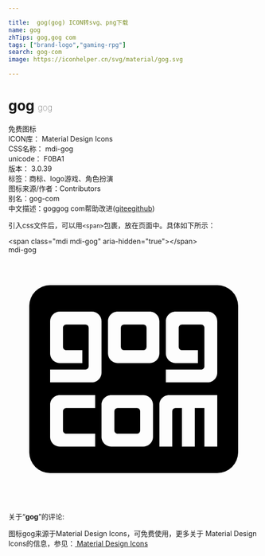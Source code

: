 ```yaml
---

title:  gog(gog) ICON转svg、png下载
name: gog
zhTips: gog,gog com
tags: ["brand-logo","gaming-rpg"]
search: gog-com
image: https://iconhelper.cn/svg/material/gog.svg

---
```


# gog  <small style="font-size: 60%;font-weight: 100">gog</small>


<div class="detail-page">
<p>
<span><span class="badge-success badge">免费图标</span> </span>
<br/>
<span>
ICON库：
<span class="badge-secondary badge">Material Design Icons</span> 
</span>
<br/>
<span>
CSS名称：
<span class="badge-secondary badge">mdi-gog</span> 
</span>
<br/>
<span>
unicode：
<span class="badge-secondary badge">F0BA1</span> 
<copy-btn content='F0BA1' btn-title=""></copy-btn>
<copy-btn :content='String.fromCodePoint(parseInt("F0BA1", 16))' btn-title="复制U"></copy-btn>
</span>
<br/>
<span>
版本：
<span class="badge-secondary badge">3.0.39</span> 
</span><br/><span>标签：<span class="badge-light badge"><router-link to="/tags/brand-logo.html">商标、logo</router-link></span><span class="badge-light badge"><router-link to="/tags/gaming-rpg.html">游戏、角色扮演</router-link></span></span>
<br/>
<span>图标来源/作者：<span class="badge-light badge">Contributors</span></span> 
<br/>
<span>别名：<span class="badge-light badge">gog-com</span></span><br/><span class="zh-detail">中文描述：<span class="badge-primary badge">gog</span><span class="badge-primary badge">gog com</span><span class="help-link"><span>帮助改进</span>(<a href="https://gitee.com/liuwave/icon-helper/edit/master/json/material/gog.json" target="_blank" rel="noopener noreferrer">gitee</a><a href="https://github.com/liuwave/icon-helper/edit/master/json/material/gog.json" target="_blank" rel="noopener noreferrer">github</a></span>)</span><br/>
</p>
</div>
<div class="alert alert-dark">
  <i class="mdi mdi-gog mdi-48px"></i>
  <i class="mdi mdi-gog mdi-36px"></i>
  <i class="mdi mdi-gog mdi-24px"></i>
  <i class="mdi mdi-gog mdi-18px"></i>
</div>
<div>
  <p>引入css文件后，可以用<code>&lt;span&gt;</code>包裹，放在页面中。具体如下所示：    
  </p>
  <div class="alert alert-primary" style="font-size: 14px">
    &lt;span class="mdi mdi-gog" aria-hidden="true"&gt;&lt;/span&gt;
    <copy-btn content='<span class="mdi mdi-gog" aria-hidden="true"></span>'></copy-btn>
  </div>
  <div class="alert alert-secondary">
    <i class="mdi mdi-gog"
    style="font-size: 24px"
    aria-hidden="true"></i> mdi-gog
    <copy-btn content="mdi-gog" btn-title="复制图标名称"></copy-btn>
  </div>
</div>
<div id="svg" class="svg-wrap">
<svg xmlns="http://www.w3.org/2000/svg" viewBox="0 0 24 24"><path d="M4,3H20A2,2 0 0,1 22,5V19A2,2 0 0,1 20,21H4A2,2 0 0,1 2,19V5A2,2 0 0,1 4,3M10.46,5.54C9.95,5.54 9.54,5.95 9.54,6.46V9.54A0.92,0.92 0 0,0 10.46,10.46H13.54A0.92,0.92 0 0,0 14.46,9.54V6.46C14.46,5.95 14.05,5.54 13.54,5.54H10.46M11.08,6.77H12.92A0.31,0.31 0 0,1 13.23,7.08V8.92A0.31,0.31 0 0,1 12.92,9.23H11.08A0.31,0.31 0 0,1 10.77,8.92V7.08A0.31,0.31 0 0,1 11.08,6.77M4.92,5.54A0.92,0.92 0 0,0 4,6.46V9.54C4,10.05 4.41,10.46 4.92,10.46H7.08V9.23H5.54C5.37,9.23 5.23,9.09 5.23,8.92V7.08C5.23,6.91 5.37,6.77 5.54,6.77H7.38A0.31,0.31 0 0,1 7.69,7.08V10.77A0.31,0.31 0 0,1 7.38,11.08H4V12.31H8C8.5,12.31 8.92,11.89 8.92,11.38V6.46A0.92,0.92 0 0,0 8,5.54H4.92M16,5.54C15.5,5.54 15.08,5.95 15.08,6.46V9.54C15.08,10.05 15.5,10.46 16,10.46H18.15V9.23H16.62C16.45,9.23 16.31,9.09 16.31,8.92V7.08C16.31,6.91 16.45,6.77 16.62,6.77H18.46C18.63,6.77 18.77,6.91 18.77,7.08V10.77C18.77,10.94 18.63,11.08 18.46,11.08H15.08V12.31H19.08C19.59,12.31 20,11.89 20,11.38V6.46C20,5.95 19.59,5.54 19.08,5.54H16M9.85,13.54C9.34,13.54 8.92,13.95 8.92,14.46V17.54C8.92,18.05 9.34,18.46 9.85,18.46H12.92C13.43,18.46 13.85,18.05 13.85,17.54V14.46C13.85,13.95 13.43,13.54 12.92,13.54H9.85M10.46,14.77H12.31C12.5,14.77 12.62,14.91 12.62,15.08V16.92A0.31,0.31 0 0,1 12.31,17.23H10.46C10.29,17.23 10.15,17.09 10.15,16.92V15.08A0.31,0.31 0 0,1 10.46,14.77M4.92,13.54C4.41,13.54 4,13.95 4,14.46V17.54C4,18.05 4.41,18.46 4.92,18.46H8.31V17.23H5.54C5.37,17.23 5.23,17.09 5.23,16.92V15.08C5.23,14.91 5.37,14.77 5.54,14.77H8.31V13.54H4.92M15.38,13.54C14.87,13.54 14.46,13.95 14.46,14.46V18.46H15.69V15.08A0.31,0.31 0 0,1 16,14.77H16.62V18.46H17.85V14.77H18.77V18.46H20V13.54H15.38Z" /></svg>
</div>
<detail full-name='mdi-gog'></detail>
<div class="icon-detail__container">
<p>关于“<b>gog</b>”的评论:</p>
</div>
<Vssue title="关于“gog”的评论" />    
<div><p>图标gog来源于Material Design Icons，可免费使用，更多关于 Material Design Icons的信息，参见：<a target="_blank" href="https://iconhelper.cn/material.html"> Material Design Icons</a>
</p></div>
